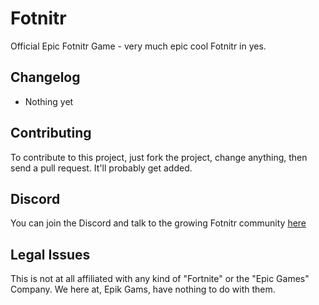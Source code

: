 # Fotnitr
Official Epic Fotnitr Game - very much epic cool Fotnitr in yes.

## Changelog

- Nothing yet

## Contributing

To contribute to this project, just fork the project, change anything, then send a pull request. It'll probably get added.

## Discord

You can join the Discord and talk to the growing Fotnitr community [here](https://discord.gg/S8E9sRgE6x)

## Legal Issues

This is not at all affiliated with any kind of "Fortnite" or the "Epic Games" Company. We here at, Epik Gams, have nothing to do with them.
